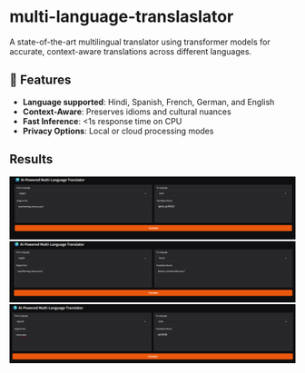 # multi-language-translaslator

A state-of-the-art multilingual translator using transformer models for accurate, context-aware translations across different languages.

## 🚀 Features
- **Language supported**: Hindi, Spanish, French, German, and English
- **Context-Aware**: Preserves idioms and cultural nuances
- **Fast Inference**: <1s response time on CPU
- **Privacy Options**: Local or cloud processing modes

## Results

![Demo Screenshot 1](/screenshots/1.png)
![Demo Screenshot 2](/screenshots/2.png)
![Demo Screenshot 3](/screenshots/3.png)
